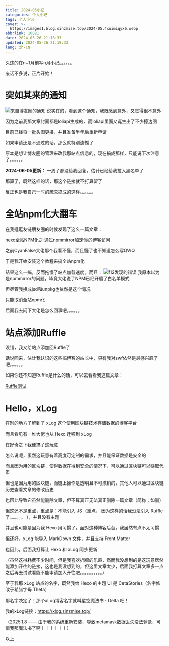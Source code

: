 ```yaml
---
title: 2024-05小记
categories: 个人小记
tags: 个人小记
cover: >-
  https://images1.blog.sinzmise.top/2024-05.4xuimiqyx6.webp
abbrlink: 10021
date: 2024-05-26 21:18:33
updated: 2024-05-26 21:18:33
lang: zh-CN
---
```


久违的在n+1月前写n月小记。。。。。。

废话不多说，正片开始！

# 突如其来的通知
![来自博友圈的通知](https://images1.blog.sinzmise.top/20240526/网易灵犀办公_IaxXEglUuo.5mnn1fl6oo.webp)
说实在的，看到这个通知，我既感到意外，又觉得很不意外

因为之前我那文章封面都是loliapi生成的，而loliapi里面又诞生出了不少擦边图

目前已经将一批头图更换，并且准备半年后重新申请

如果申请还是不通过的话，那么就特别遗憾了

原本是想让博友圈的管理来改我那站点信息的，现在搞成那样，只能说下次注意了。。。。。。

**2024-06-05更新：**
一周了都没给我回复，估计已经给我拉入黑名单了

那算了，既然这样的话，那这个链接就不打算留了

反正也是我自己一时的疏忽搞成的这样。。。。。。

# 全站npm化大翻车
在我逛逛友链朋友圈的时候发现了这么一篇文章：

[hexo全站NPM化之·通过npmmirror加速你的博客访问](https://byer.top/posts/2c8698f6.html)

之前CyanFalse大佬那个我看不懂，而且懂了也不知道怎么写QWQ

于是我开始安装这个教程来搞全站npm化

结果这么一搞，反而拖慢了站点加载速度，而且：
![f12发现的错误](https://images1.blog.sinzmise.top/20240526/msedge_2sU7KOaR53.wie317mx5.webp)
我原本以为是npmmirror的问题，毕竟大佬说了NPM已经开启了白名单模式

但尽管我换成jsd和unpkg也依然是这个情况

只能取消全站npm化

后面我去问下大佬是怎么回事吧。。。。。。

# 站点添加Ruffle
没错，我又给站点添加回Ruffle了

话说回来，估计我认识的这些搞博客的站长中，只有我对swf依然是最感兴趣了吧。。。。。。

如果你还不知道Ruffle是什么的话，可以去看看我这篇文章：

[Ruffle测试](https://blog.sinzmise.top/posts/57692/)


# Hello，xLog
在别的地方了解到了 xLog 这个使用区块链技术存储数据的博客平台

而且看见有一堆大佬也从 Hexo 迁移到 xLog

在好奇之下我便搞了这玩意

怎么说呢，虽然这玩意有着高度可定制的需求，并且能保证数据是安全的

而且因为用的区块链，使得数据在得到安全的情况下，可以通过区块链可以赚取代币

但也是因为用的区块链，而链上操作是透明且不可撤销的，其他人可以通过区块链历史查看文章的修改历史

也因此导致它虽然能删除文章，但不算真正无法真正删除一篇文章（简称：如删）

但这还不是重点，重点是：不能引入 JS（重点， 因为这样的话我没法引入 Ruffle 了。。。。。。 ），并且没有主题

并且也可能是因为我 Hexo 用习惯了，面对这种博客后台，我居然有点不太习惯

但还好，xLog 能导入 MarkDown 文件，并且支持 Front Matter

也因此，后面我打算让 Hexo 和 xLog 同步更新

（虽然这得耗费不少时间，但是我喜欢折腾的乐趣，然而我没想到的是这玩意居然能添加开往的链接，这也是我没想到的，但这里文章太少，后面我打算文章多一点之后再去试试看能不能申请加入开往吧。。。。。。。。。。）

至于我那 xLog 站点的名字，既然我给 Hexo 的主题 UI 是 CetaStories（名字修改于希腊字母 Theta）

那名字决定了！那个xLog博客名字就叫星空魔法书・Delta 吧！

我的xLog链接：https://xlog.sinzmise.top/

（2025.1.8 —— 由于我的系统重新安装，导致metamask数据丢失没法登录，可惜我那魔法书了啊！！！！！！）

以上